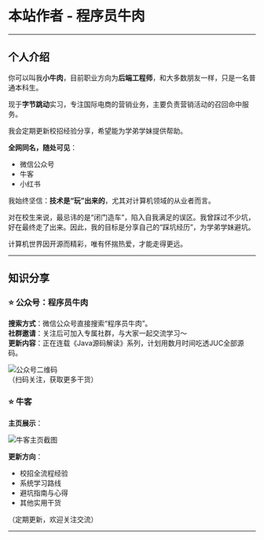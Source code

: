 # 本站作者 - 程序员牛肉

---

## 个人介绍

你可以叫我**小牛肉**，目前职业方向为**后端工程师**，和大多数朋友一样，只是一名普通本科生。  

现于**字节跳动**实习，专注国际电商的营销业务，主要负责营销活动的召回命中服务。  

我会定期更新校招经验分享，希望能为学弟学妹提供帮助。  

**全网同名，随处可见**：  
- 微信公众号  
- 牛客  
- 小红书  

我始终坚信：**技术是“玩”出来的**，尤其对计算机领域的从业者而言。  

对在校生来说，最忌讳的是“闭门造车”，陷入自我满足的误区。我曾踩过不少坑，好在最终走了出来。因此，我的目标是分享自己的“踩坑经历”，为学弟学妹避坑。  

计算机世界因开源而精彩，唯有怀揣热爱，才能走得更远。

---

## 知识分享

### ⭐️ 公众号：程序员牛肉  
**搜索方式**：微信公众号直接搜索“程序员牛肉”。  
**社群邀请**：关注后可加入专属社群，与大家一起交流学习～  
**更新内容**：正在连载《Java源码解读》系列，计划用数月时间吃透JUC全部源码。  

![公众号二维码](https://github.com/user-attachments/assets/ed0a0cc7-d09a-47c7-b628-2552f835e707)  
（扫码关注，获取更多干货）


### ⭐️ 牛客  
**主页展示**：  

![牛客主页截图](https://github.com/user-attachments/assets/5c78a85b-8d1e-4f2f-a48c-55fab2ccce17)  

**更新方向**：  
- 校招全流程经验  
- 系统学习路线  
- 避坑指南与心得  
- 其他实用干货  

（定期更新，欢迎关注交流）

---














